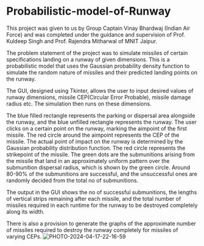 # Probabilistic-model-of-Runway
This project was given to us by Group Captain Vinay Bhardwaj (Indian Air Force) and was completed under the guidance and supervision of Prof. Kuldeep Singh and Prof. Rajendra Mitharwal of MNIT Jaipur.

The problem statement of the project was to simulate missiles of certain specifications landing on a runway of given dimensions. This is a probabilistic model that uses the Gaussian probability density function to simulate the random nature of missiles and their predicted landing points on the runway.

The GUI, designed using Tkinter, allows the user to input desired values of runway dimensions, missile CEP(Circular Error Probable), missile damage radius etc. The simulation then runs on these dimensions.

The blue filled rectangle represents the parking or dispersal area alongside the runway, and the blue unfilled rectangle represents the runway. The user clicks on a certain point on the runway, marking the aimpoint of the first missile. The red circle around the aimpoint represents the CEP of the missile. The actual point of impact on the runway is determined by the Gaussian probability distribution function. The red circle represents the strikepoint of the missile. The green dots are the submunitions arising from the missile that land in an approximately uniform pattern over the submunition dispersal radius, which is shown by the green circle. Around 80-90% of the submunitions are successful, and the unsuccessful ones are randomly decided from the total no of submunitions.

The output in the GUI shows the no of successful submunitions, the lengths of vertical strips remaining after each missile, and the total number of missiles required in each runtime for the runway to be destroyed completely along its width.

There is also a provision to generate the graphs of the approximate number of missiles required to destroy the runway completely for missiles of varying CEPs.
![PHOTO-2024-04-17-22-16-59](https://github.com/dhanvin1729/Probabilistic-model-of-Runway/assets/137248906/a8d22089-9966-40ba-a928-a923e5af5c84)

